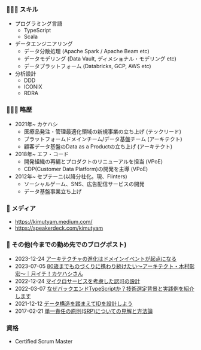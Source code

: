<!--
**kimutyam/kimutyam** is a ✨ _special_ ✨ repository because its `README.md` (this file) appears on your GitHub profile.

Here are some ideas to get you started:

- 🔭 I’m currently working on ...
- 🌱 I’m currently learning ...
- 👯 I’m looking to collaborate on ...
- 🤔 I’m looking for help with ...
- 💬 Ask me about ...
- 📫 How to reach me: ...
- 😄 Pronouns: ...
- ⚡ Fun fact: ...
-->

### 👨🏻‍💻 スキル

- プログラミング言語
  - TypeScript
  - Scala
- データエンジニアリング
  - データ分散処理 (Apache Spark / Apache Beam etc)
  - データモデリング (Data Vault, ディメショナル・モデリング etc)
  - データプラットフォーム (Databricks, GCP, AWS etc)
- 分析設計
  - DDD
  - ICONIX
  - RDRA

### 🧑🏻‍💼 略歴

- 2021年~ カケハシ
  - 医療品発注・管理最適化領域の新規事業の立ち上げ (テックリード)
  - プラットフォームドメインチーム/データ基盤チーム (アーキテクト)
  - 顧客データ基盤のData as a Productの立ち上げ (アーキテクト)
- 2018年~ エフ・コード 
  - 開発組織の再編とプロダクトのリニューアルを担当  (VPoE)
  - CDP(Customer Data Platform)の開発を主導 (VPoE)
- 2012年~ セプテーニ(以降分社化。現、Flinters)
  - ソーシャルゲーム、SNS、広告配信サービスの開発
  - データ基盤事業立ち上げ

### 🔗 メディア

- https://kimutyam.medium.com/
- https://speakerdeck.com/kimutyam

### 🐶 その他(今までの勤め先でのブログポスト)

- 2023-12-24 [アーキテクチャの進化はドメインイベントが起点になる](https://kakehashi-dev.hatenablog.com/entry/2023/12/24/091000) 
- 2023-07-05 [80歳までものづくりに携わり続けたい〜アーキテクト・木村彰宏〜｜月イチ！カケハシさん](https://blog.kakehashi.life/n/n2ea5f0ad663d)
- 2022-12-24 [マイクロサービスを考慮した認可の設計](https://kakehashi-dev.hatenablog.com/entry/2022/12/24/000000) 
- 2022-03-07 [なぜバックエンドTypeScriptか？技術選定背景と実践例を紹介します](https://kakehashi-dev.hatenablog.com/entry/2022/03/07/100000)
- 2021-12-12 [データ構造を踏まえてIDを設計しよう](https://kakehashi-dev.hatenablog.com/entry/2021/12/12/080000) 
- 2017-02-21 [単一責任の原則(SRP)についての見解と方法論](https://blog.flinters.co.jp/entry/2017/02/21/164127)

### 資格

- Certified Scrum Master
